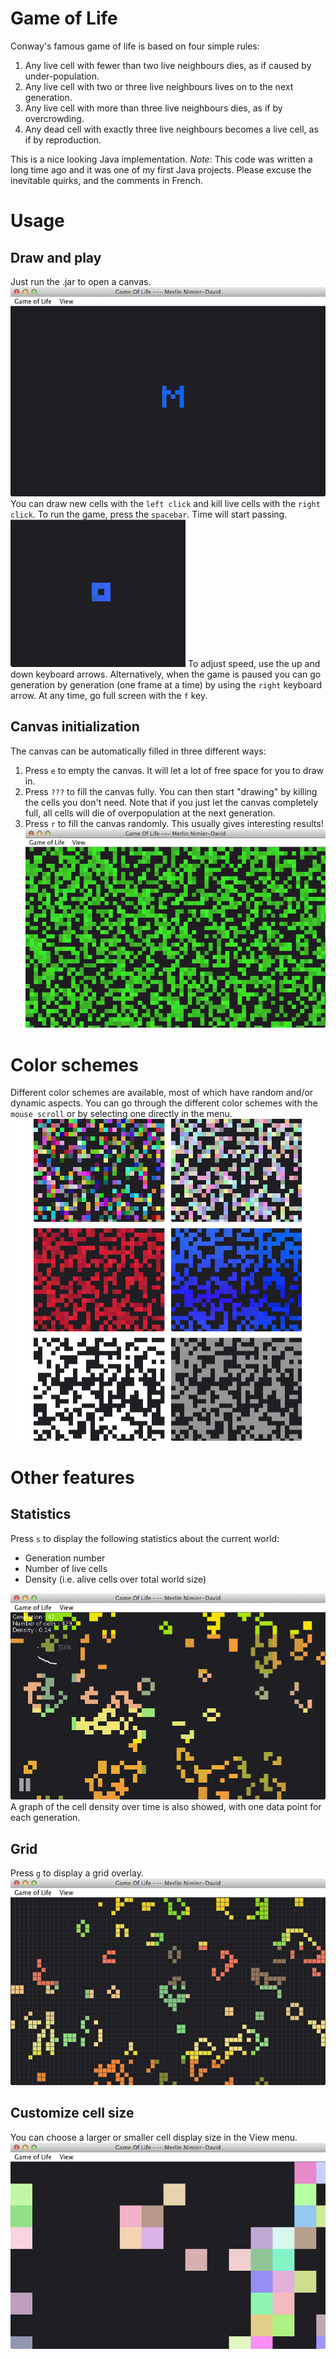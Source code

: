 # Game of Life
Conway's famous game of life is based on four simple rules:
1. Any live cell with fewer than two live neighbours dies, as if caused by under-population.
1. Any live cell with two or three live neighbours lives on to the next generation.
1. Any live cell with more than three live neighbours dies, as if by overcrowding.
1. Any dead cell with exactly three live neighbours becomes a live cell, as if by reproduction.

This is a nice looking Java implementation.
*Note*: This code was written a long time ago and it was one of my first Java projects. Please excuse the inevitable quirks, and the comments in French.

# Usage
## Draw and play
Just run the .jar to open a canvas.
![The default canvas](screenshots/default-canvas.gif)
You can draw new cells with the `left click` and kill live cells with the `right click`.
To run the game, press the `spacebar`. Time will start passing. 
![Conway's Game of Life](screenshots/generations.gif)
To adjust speed, use the up and down keyboard arrows.
Alternatively, when the game is paused you can go generation by generation (one frame at a time) by using the  `right` keyboard arrow.
At any time, go full screen with the `f` key. 

## Canvas initialization
The canvas can be automatically filled in three different ways:
1. Press `e` to empty the canvas. It will let a lot of free space for you to draw in.
1. Press `???` to fill the canvas fully. You can then start "drawing" by killing the cells you don't need. Note that if you just let the canvas completely full, all cells will die of overpopulation at the next generation.
1. Press `r` to fill the canvas randomly. This usually gives interesting results!
![A Game of Life world started with random initialization](screenshots/random-world.gif)

# Color schemes
Different color schemes are available, most of which have random and/or dynamic aspects. You can go through the different color schemes with the `mouse scroll` or by selecting one directly in the menu.
![Several color schemes are available](screenshots/color-schemes.gif)

# Other features
## Statistics
Press `s` to display the following statistics about the current world:
- Generation number
- Number of live cells
- Density (i.e. alive cells over total world size)

![Statistics about the current world](screenshots/statistics.gif)
A graph of the cell density over time is also showed, with one data point for each generation.

## Grid
Press `g` to display a grid overlay.
![Grid overlay](screenshots/grid.gif)

## Customize cell size
You can choose a larger or smaller cell display size in the View menu.
![Grid overlay](screenshots/cell-size.gif)